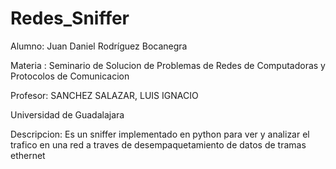 # Redes_Sniffer
Alumno: Juan Daniel Rodríguez Bocanegra

Materia : Seminario de Solucion de Problemas de Redes de Computadoras y
Protocolos de Comunicacion

Profesor: SANCHEZ SALAZAR, LUIS IGNACIO

Universidad de Guadalajara

Descripcion: Es un sniffer implementado en python para ver y analizar el trafico
en una red a traves de desempaquetamiento de datos de tramas ethernet
